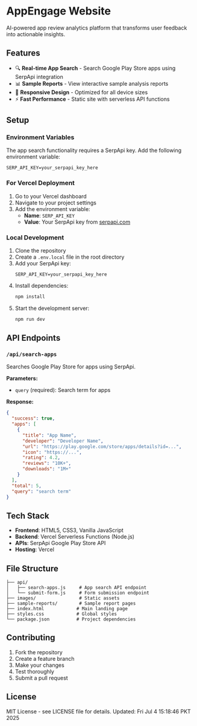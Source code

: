 # AppEngage Website

AI-powered app review analytics platform that transforms user feedback into actionable insights.

## Features

- 🔍 **Real-time App Search** - Search Google Play Store apps using SerpApi integration
- 📊 **Sample Reports** - View interactive sample analysis reports
- 📱 **Responsive Design** - Optimized for all device sizes
- ⚡ **Fast Performance** - Static site with serverless API functions

## Setup

### Environment Variables

The app search functionality requires a SerpApi key. Add the following environment variable:

```
SERP_API_KEY=your_serpapi_key_here
```

### For Vercel Deployment

1. Go to your Vercel dashboard
2. Navigate to your project settings
3. Add the environment variable:
   - **Name**: `SERP_API_KEY`
   - **Value**: Your SerpApi key from [serpapi.com](https://serpapi.com/google-play-api)

### Local Development

1. Clone the repository
2. Create a `.env.local` file in the root directory
3. Add your SerpApi key:
   ```
   SERP_API_KEY=your_serpapi_key_here
   ```
4. Install dependencies:
   ```bash
   npm install
   ```
5. Start the development server:
   ```bash
   npm run dev
   ```

## API Endpoints

### `/api/search-apps`

Searches Google Play Store for apps using SerpApi.

**Parameters:**
- `query` (required): Search term for apps

**Response:**
```json
{
  "success": true,
  "apps": [
    {
      "title": "App Name",
      "developer": "Developer Name",
      "url": "https://play.google.com/store/apps/details?id=...",
      "icon": "https://...",
      "rating": 4.2,
      "reviews": "10K+",
      "downloads": "1M+"
    }
  ],
  "total": 5,
  "query": "search term"
}
```

## Tech Stack

- **Frontend**: HTML5, CSS3, Vanilla JavaScript
- **Backend**: Vercel Serverless Functions (Node.js)
- **APIs**: SerpApi Google Play Store API
- **Hosting**: Vercel

## File Structure

```
├── api/
│   ├── search-apps.js     # App search API endpoint
│   └── submit-form.js     # Form submission endpoint
├── images/                # Static assets
├── sample-reports/        # Sample report pages
├── index.html            # Main landing page
├── styles.css            # Global styles
└── package.json          # Project dependencies
```

## Contributing

1. Fork the repository
2. Create a feature branch
3. Make your changes
4. Test thoroughly
5. Submit a pull request

## License

MIT License - see LICENSE file for details. Updated: Fri Jul  4 15:18:46 PKT 2025
